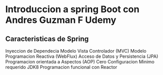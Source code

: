 # Introduccion a spring Boot con Andres Guzman F Udemy

## Caracteristicas de Spring 
 Inyeccion de Dependecia
 Modelo Vista Controlador (MVC)
 Modelo Programacion Reactiva (WebFlux)
 Acceso de Datos y Persistencia (JPA)
 Programacion orientada a Aspectos (AOP)
 Cero Configuracion
 Minimo requerido JDK8
 Programacion funcional con Reactor

